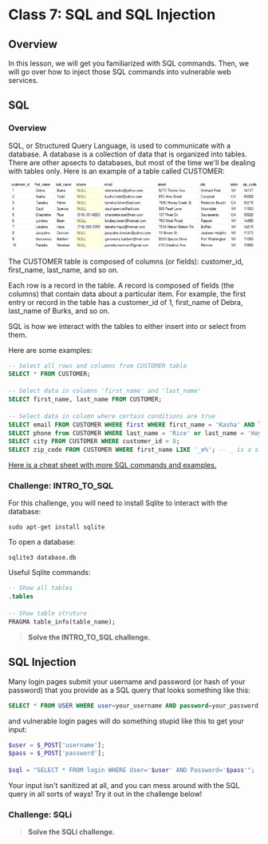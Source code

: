 # Class 7: SQL and SQL Injection

## Overview
In this lesson, we will get you familiarized with SQL commands. Then, we will go over how to inject those SQL commands into vulnerable web services.

## SQL

### Overview
SQL, or Structured Query Language, is used to communicate with a database. A database is a collection of data that is organized into tables. There are other apsects to databases, but most of the time we'll be dealing with tables only. Here is an example of a table called CUSTOMER:

![sql_table](images/sql_table.png)

The CUSTOMER table is composed of columns (or fields): customer\_id, first\_name, last_name, and so on.

Each row is a record in the table. A record is composed of fields (the columns) that contain data about a particular item. For example, the first entry or record in the table has a customer\_id of 1, first\_name of Debra, last\_name of Burks, and so on.

SQL is how we interact with the tables to either insert into or select from them.

Here are some examples:
```sql
-- Select all rows and columns from CUSTOMER table
SELECT * FROM CUSTOMER;

-- Select data in columns 'first_name' and 'last_name'
SELECT first_name, last_name FROM CUSTOMER; 

-- Select data in column where certain conditions are true
SELECT email FROM CUSTOMER WHERE first WHERE first_name = 'Kasha' AND last_name = 'Todd';
SELECT phone from CUSTOMER WHERE last_name = 'Rice' or last_name = 'Hays';
SELECT city FROM CUSTOMER WHERE customer_id > 8;
SELECT zip_code FROM CUSTOMER WHERE first_name LIKE '_e%'; -- _ is a single character; % is zero or more characters
```

[Here is a cheat sheet with more SQL commands and examples.](http://www.sqltutorial.org/sql-cheat-sheet/)

### Challenge: INTRO_TO_SQL
For this challenge, you will need to install Sqlite to interact with the database:
```shell
sudo apt-get install sqlite
```

To open a database:
```shell
sqlite3 database.db
```

Useful Sqlite commands:
```sql
-- Show all tables
.tables

-- Show table struture
PRAGMA table_info(table_name);
```

>**Solve the INTRO_TO_SQL challenge.**

## SQL Injection
Many login pages submit your username and password (or hash of your password) that you provide as a SQL query that looks something like this:
```sql
SELECT * FROM USER WHERE user=your_username AND password=your_password;
```

and vulnerable login pages will do something stupid like this to get your input:
```php
$user = $_POST['username'];
$pass = $_POST['password'];

$sql = "SELECT * FROM login WHERE User='$user' AND Password='$pass'";
```

Your input isn't sanitized at all, and you can mess around with the SQL query in all sorts of ways! Try it out in the challenge below!

### Challenge: SQLi
>**Solve the SQLi challenge.**
